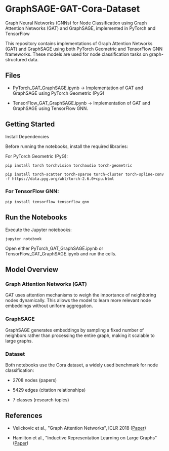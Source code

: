 # GraphSAGE-GAT-Cora-Dataset
Graph Neural Networks (GNNs) for Node Classification using Graph Attention Networks (GAT) and GraphSAGE, implemented in PyTorch and TensorFlow

This repository contains implementations of Graph Attention Networks (GAT) and GraphSAGE using both PyTorch Geometric and TensorFlow GNN frameworks. These models are used for node classification tasks on graph-structured data.

## Files
- PyTorch_GAT_GraphSAGE.ipynb → Implementation of GAT and GraphSAGE using PyTorch Geometric (PyG)

- TensorFlow_GAT_GraphSAGE.ipynb → Implementation of GAT and GraphSAGE using TensorFlow GNN.

## Getting Started
Install Dependencies

Before running the notebooks, install the required libraries:

For PyTorch Geometric (PyG):

```pip install torch torchvision torchaudio torch-geometric```

```pip install torch-scatter torch-sparse torch-cluster torch-spline-conv -f https://data.pyg.org/whl/torch-2.6.0+cpu.html```


### For TensorFlow GNN:

```pip install tensorflow tensorflow_gnn```

## Run the Notebooks

Execute the Jupyter notebooks:

```jupyter notebook```

Open either PyTorch_GAT_GraphSAGE.ipynb or TensorFlow_GAT_GraphSAGE.ipynb and run the cells.

## Model Overview

### Graph Attention Networks (GAT)

GAT uses attention mechanisms to weigh the importance of neighboring nodes dynamically. This allows the model to learn more relevant node embeddings without uniform aggregation.

### GraphSAGE

GraphSAGE generates embeddings by sampling a fixed number of neighbors rather than processing the entire graph, making it scalable to large graphs.

### Dataset

Both notebooks use the Cora dataset, a widely used benchmark for node classification:

- 2708 nodes (papers)

- 5429 edges (citation relationships)

- 7 classes (research topics)

## References

- Velickovic et al., "Graph Attention Networks", ICLR 2018 ([Paper](https://arxiv.org/abs/1710.10903))

- Hamilton et al., "Inductive Representation Learning on Large Graphs" ([Paper](https://arxiv.org/abs/1706.02216))
